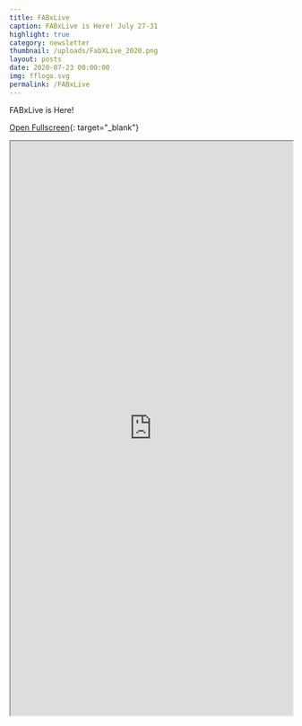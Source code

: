 ```yaml
---
title: FABxLive
caption: FABxLive is Here! July 27-31
highlight: true
category: newsletter
thumbnail: /uploads/FabXLive_2020.png
layout: posts
date: 2020-07-23 00:00:00
img: fflogo.svg
permalink: /FABxLive
---
```


FABxLive is Here\!

[Open Fullscreen](http://mailchi.mp/fabfoundation.org/fabxlive-is-here-4442812){: target="_blank"}

<iframe src="http://mailchi.mp/fabfoundation.org/fabxlive-is-here-4442812" style="max-width: 1024px; width: 100%; margin: 0 auto; height: 1024px"></iframe>